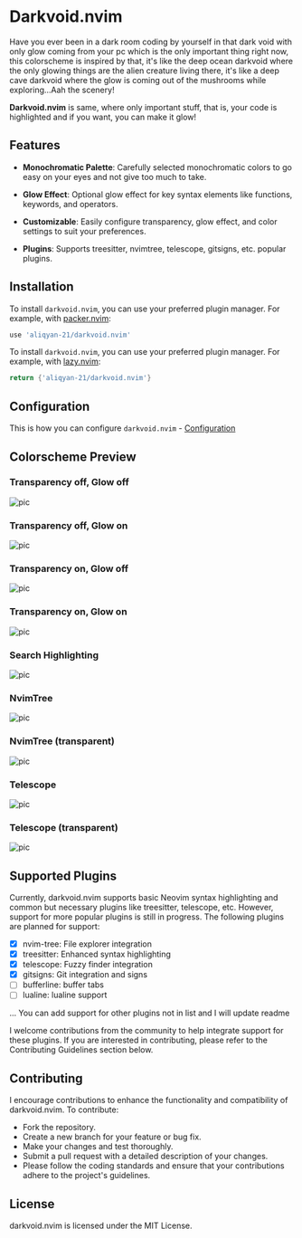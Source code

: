 # Darkvoid.nvim

Have you ever been in a dark room coding by yourself in that dark void with only glow coming from your pc which is the 
only important thing right now, this colorscheme is inspired by that, it's like the deep ocean darkvoid where the only glowing things 
are the alien creature living there, it's like a deep cave darkvoid where the glow is coming 
out of the mushrooms while exploring...Aah the scenery!

**Darkvoid.nvim** is same, where only important stuff, that is, your code is highlighted and if you want, you can make it glow!

## Features

- **Monochromatic Palette**: Carefully selected monochromatic colors to go easy on your eyes and not give too much to take.

- **Glow Effect**: Optional glow effect for key syntax elements like functions, keywords, and operators.

- **Customizable**: Easily configure transparency, glow effect, and color settings to suit your preferences.

- **Plugins**: Supports treesitter, nvimtree, telescope, gitsigns, etc. popular plugins.

## Installation

To install `darkvoid.nvim`, you can use your preferred plugin manager. For example, with [packer.nvim](https://github.com/wbthomason/packer.nvim):

```lua
use 'aliqyan-21/darkvoid.nvim'
```


To install `darkvoid.nvim`, you can use your preferred plugin manager. For example, with [lazy.nvim](https://github.com/folke/lazy.nvim):

```lua
return {'aliqyan-21/darkvoid.nvim'}
```

## Configuration
This is how you can configure `darkvoid.nvim` - [Configuration](config.md) 

## Colorscheme Preview

### Transparency off, Glow off 
![pic](preview/tfgf.png) 

### Transparency off, Glow on 
![pic](preview/tfgt.png) 

### Transparency on, Glow off 
![pic](preview/ttgf.png) 

### Transparency on, Glow on 
![pic](preview/ttgt.png) 

### Search Highlighting
![pic](preview/search_highlighting.png) 

### NvimTree
![pic](preview/nvimtree(tf).png) 

### NvimTree (transparent)
![pic](preview/nvimtree(tt).png) 

### Telescope
![pic](preview/telescope(tf).png) 

### Telescope (transparent)
![pic](preview/telescope(tt).png) 

## Supported Plugins
Currently, darkvoid.nvim supports basic Neovim syntax highlighting and common but necessary plugins like treesitter, telescope, etc. 
However, support for more popular plugins is still in progress. The following plugins are planned for support:

- [x] nvim-tree: File explorer integration
- [x] treesitter: Enhanced syntax highlighting
- [x] telescope: Fuzzy finder integration
- [x] gitsigns: Git integration and signs
- [ ] bufferline: buffer tabs
- [ ] lualine: lualine support

... You can add support for other plugins not in list and I will update readme

I welcome contributions from the community to help integrate support for these plugins. If you are interested in contributing, please refer to the Contributing Guidelines section below.

## Contributing

I encourage contributions to enhance the functionality and compatibility of darkvoid.nvim. To contribute:

- Fork the repository.
- Create a new branch for your feature or bug fix.
- Make your changes and test thoroughly.
- Submit a pull request with a detailed description of your changes.
- Please follow the coding standards and ensure that your contributions adhere to the project's guidelines.

## License

darkvoid.nvim is licensed under the MIT License.
